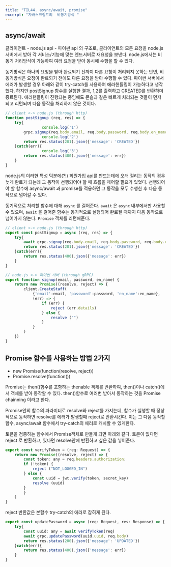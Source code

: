 ```yaml
---
title: "TIL44. async/await, promise"
excerpt: "자바스크립트의  비동기방식 "
---
```


## async/await
클라이언트 - node.js api - 파이썬 api 의 구조로, 클라이언트의 모든 요청을 node.js 서버에서 받아 각 서비스/기능에 맞는 엔드서버로 재요청을 보낸다. 
node.js에서는 비동기 처리방식이 가능하여 여러 요청을 받아 동시에 수행을 할 수 있다.
<br>

동기방식은 하나의 요청을 받아 완료되기 전까지 다른 요청이 처리되지 못하는 반면, 비동기방식은 요청이 완료되기 전에도 다른 요청을 받아 수행할 수 있다.
파이썬 서버에서 에러가 발생할 경우 아래와 같이 try-catch를 사용하여 에러핸들링이 가능하다고 생각했다. 
하지만 postSignup 함수를 실행한 결과, 1,2를 출력하고 CREATED를 반환하며 종료된다. 
에러핸들링이 진행되는 중임에도 콘솔과 같은 빠르게 처리되는 것들이 먼저 되고 리턴되며 다음 동작을 처리하지 않은 것이다.

```jsx
// client <-> node.js (through http)
function postSignup (req, res) => {
    try{
				console.log('1')
        grpc.signup(req.body.email, req.body.password, req.body.en_name);
				console.log('2')
        return res.status(201).json({'message': 'CREATED'})
    }catch(err){
				console.log('3')
        return res.status(400).json({'message': err})
    }
}
```

node.js의 이러한 특성 덕분에(?!) 회원가입 api를 만드는데에 오래 걸리는 동작의 경우 늦게 완료가 되는데 그 동작이 선행되어야 할 때 흐름을 제어할 필요가 있었다. 
선행되어야 할 함수에 async/await 과 promise를 적용하면 그 동작을 모두 수행한 후 다음 동작으로 넘어갈 수 있다.
<br>

동기적으로 처리할 함수에 대해 `async` 를 걸어준다. 
`await` 은 `async` 내부에서만 사용할 수 있으며, `await` 을 걸어준 함수는 동기적으로 실행되어 완료될 때까지 다음 동작으로 넘어가지 않는다. 
`Promise` 객체를 리턴해준다.

```jsx
// client <-> node.js (through http)
export const postSignup = async (req, res) => {
    try{
        await grpc.signup(req.body.email, req.body.password, req.body.en_name);
        return res.status(201).json({'message': 'CREATED'})
    }catch(err){
        return res.status(400).json({'message': err})
    }
}
```

```jsx
// node.js <-> 파이썬 서버 (through gRPC)
export function signup(email, password, en_name) {
    return new Promise((resolve, reject) => {
        client.CreateStaff(
            {'email':email, 'password':password, 'en_name':en_name},
            (err) => {
                if (err) {
                    reject (err.details)
                } else {
                    resolve ("")
                }
            }
        )
    })
}
```


## Promise 함수를 사용하는 방법 2가지
- new Promise(function(resolve, reject))
- Promise.resolve(function())

Promise는 then()함수를 포함하는 thenable 객체를 반환하여, then()이나 catch()에서 객체를 받아 동작할 수 있다. 
then()함수로 여러번 받아서 동작하는 것을 Promise chainning 이라고 한다.
<br>

Promise안의 함수의 파라미터로 resolve와 reject를 가지는데, 함수가 실행할 때 정상적으로 동작하면 resolve를 에러가 발생할때 reject로 반환시킨다. 
이는 그 다음 동작할 함수, async/await 함수에서 try-catch의 에러로 캐치할 수 있게한다.
<br>

토큰을 검증하는 함수에서 Promise객체로 만들게 되면 아래와 같다. 
토큰이 없다면 reject 로 반환하고, 있다면 resolve안에 반환하고 싶은 값을 넣어준다.

```jsx
export const verifyToken = (req: Request) => {
    return new Promise((resolve, reject) => {
        const token: any = req.headers.authorization;
        if (!token) {
            reject ("NOT_LOGGED_IN")
        } else {
            const uuid = jwt.verify(token, secret_key)
            resolve (uuid)
        }
        }
    )
}
```
reject 반환값은 본함수 try-catch의 에러로 잡히게 된다.

```jsx
export const updatePassword = async (req: Request, res: Response) => {
    try{
        const uuid: any = await verifyToken(req)
        await grpc.updatePassword(uuid.uuid, req.body)
        return res.status(200).json({'message': 'UPDATED'})
    }catch(err){
        return res.status(400).json({'message': err})
    }
}
```

